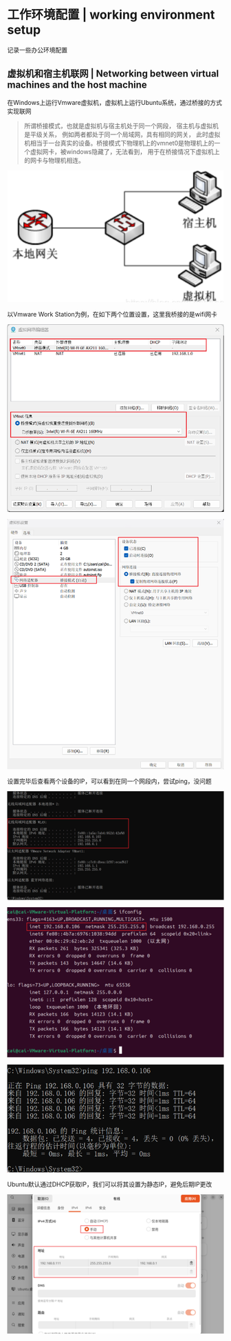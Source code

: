 # 工作环境配置 | working environment setup

记录一些办公环境配置

## 虚拟机和宿主机联网 | Networking between virtual machines and the host machine

在Windows上运行Vmware虚拟机，虚拟机上运行Ubuntu系统，通过桥接的方式实现联网

> 所谓桥接模式，也就是虚拟机与宿主机处于同一个网段， 宿主机与虚拟机是平级关系， 例如两者都处于同一个局域网，具有相同的网关， 此时虚拟机相当于一台真实的设备。桥接模式下物理机上的vmnet0是物理机上的一个虚拟网卡，被windows隐藏了，无法看到， 用于在桥接情况下虚拟机上的网卡与物理机相连。

![bridge](https://github.com/caishanyu/notes/blob/main/images/bridgeNetwork.png)

以Vmware Work Station为例，在如下两个位置设置，这里我桥接的是wifi网卡

![1](https://github.com/caishanyu/notes/blob/main/images/virtualNetworkEditor.png)

![2](https://github.com/caishanyu/notes/blob/main/images/virtualMachineSetting.png)

设置完毕后查看两个设备的IP，可以看到在同一个网段内，尝试ping，没问题

![PCIP](https://github.com/caishanyu/notes/blob/main/images/pcIp.png)

![VMIP](https://github.com/caishanyu/notes/blob/main/images/ubuntuIp.png)

![ping](https://github.com/caishanyu/notes/blob/main/images/ping.png)

Ubuntu默认通过DHCP获取IP，我们可以将其设置为静态IP，避免后期IP更改

![staticIP](https://github.com/caishanyu/notes/blob/main/images/static.png)

